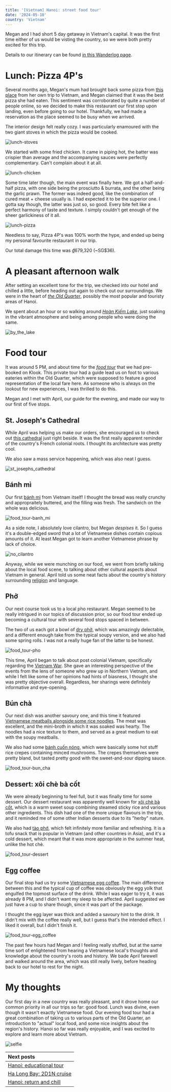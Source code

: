 ```yaml
---
title: '[Vietnam] Hanoi: street food tour'
date: '2024-05-18'
country: 'Vietnam'
---
```


Megan and I had short 5 day getaway in Vietnam's capital. It was the first time either of us would be visting the country, so we were both pretty excited for this trip.

Details to our itinerary can be found [in this Wanderlog page](https://wanderlog.com/view/bctntpugyo/trip-to-hanoi/shared).

# Lunch: Pizza 4P's

Several months ago, Megan's mum had brought back some pizza from [this place](https://pizza4ps.com/) from her own trip to Vietnam, and Megan claimed that it was the best pizza she had eaten. This sentiment was corroborated by quite a number of people online, so we decided to make this restaurant our first stop upon landing, even before going to our hotel. Thankfully, we had made a reservation as the place seemed to be busy when we arrived.

The interior design felt really cozy. I was particularly enamoured with the two giant stoves in which the pizza would be cooked.

![lunch-stoves](/images/posts/travel/vietnam-2024/hanoi-street-food-tour/lunch-stoves.jpg)

We started with some fried chicken. It came in piping hot, the batter was crispier than average and the accompanying sauces were perfectly complementary. Can't complain about it at all.

![lunch-chicken](/images/posts/travel/vietnam-2024/hanoi-street-food-tour/lunch-chicken.jpg)

Some time later though, the main event was finally here. We got a half-and-half pizza, with one side being the prosciutto & burrata, and the other being the garlic prawn. The former was indeed good, like the combination of cured meat + cheese usually is. I had expected it to be the superior one. I gotta say though, the latter was just so, so good. Every bite felt like a perfect harmony of taste and texture. I simply couldn't get enough of the sheer garlickiness of it all.

![lunch-pizza](/images/posts/travel/vietnam-2024/hanoi-street-food-tour/lunch-pizza.jpg)

Needless to say, Pizza 4P's was 100% worth the hype, and ended up being my personal favourite restaurant in our trip.

Our total damage this time was ₫679,320 (~SG$36).

# A pleasant afternoon walk

After setting an excellent tone for the trip, we checked into our hotel and chilled a little, before heading out again to check out our surroundings. We were in the heart of [*the Old Quarter*](https://vietnam.travel/things-to-do/explore-old-quarter-your-way), possibly the most popular and touristy areas of Hanoi.

We spent about an hour or so walking around [*Hoàn Kiếm Lake*](https://www.lonelyplanet.com/vietnam/hanoi/attractions/hoan-kiem-lake/a/poi-sig/1387763/357880), just soaking in the vibrant atmosphere and being among people who were doing the same.

![by_the_lake](/images/posts/travel/vietnam-2024/hanoi-street-food-tour/by_the_lake.jpg)

# Food tour

It was around 5 PM, and about time for the [*food tour*](https://www.klook.com/en-SG/activity/1969-old-quarter-food-tour-hanoi/?spm=BookingDetail.ActivityCard&clickId=6dece20bab) that we had pre-booked on Klook. This private tour had a guide lead us on foot to various eateries within the Old Quarter, which were supposed to feature a good representation of the local fare here. As someone who is always on the lookout for new experiences, I was thrilled to do this.

Megan and I met with April, our guide for the evening, and made our way to our first of five stops.

## St. Joseph's Cathedral

While April was helping us make our orders, she encouraged us to check out [this cathedral](https://en.wikipedia.org/wiki/St._Joseph%27s_Cathedral,_Hanoi) just right beside. It was the first really apparent reminder of the country's French colonial roots. I thought its architecture was pretty cool.

We also saw a mass service happening, which was also neat I guess.

![st_josephs_cathedral](/images/posts/travel/vietnam-2024/hanoi-street-food-tour/st_josephs_cathedral.jpg)

## Bánh mì

Our first [bánh mì](https://www.allrecipes.com/recipe/187342/banh-mi/) from Vietnam itself! I thought the bread was really crunchy and appropraitely buttered, and the filling was fresh. The sandwich on the whole was delicious.

![food_tour-banh_mi](/images/posts/travel/vietnam-2024/hanoi-street-food-tour/food_tour-banh_mi.jpg)

As a side note, I absolutely love cilantro, but Megan *despises* it. So I guess it's a double-edged sword that a lot of Vietnamese dishes contain copious amounts of it. At least Megan got to learn another Vietnamese phrase by lack of choice.

![no_cilantro](/images/posts/travel/vietnam-2024/hanoi-street-food-tour/no_cilantro.jpg)

Anyway, while we were munching on our food, we went from briefly talking about the local food scene, to talking about other cultural aspects about Vietnam in general. April told us some neat facts about the country's history surrounding [religion](https://en.wikipedia.org/wiki/%C4%90%E1%BA%A1o_M%E1%BA%ABu) and language.

## Phở

Our next course took us to a local pho restaurant. Megan seemed to be really intrigued in our topics of discussion prior, so our food tour ended up becoming a cultural tour with several food stops spaced in between.

The two of us each got a bowl of [dry phở](https://tifflovestofu.com/main-dish/dry-pho-pho-kho-chay/), which was amazingly delectable, and a different enough take from the typical soupy version, and we also had some spring rolls. I was not a really huge fan of the latter to be honest.

![food_tour-pho](/images/posts/travel/vietnam-2024/hanoi-street-food-tour/food_tour-pho.jpg)

This time, April began to talk about post colonial Vietnam, specifically regarding the [Vietnam War](https://www.britannica.com/event/Vietnam-War). She gave an interesting perspective of the events from the lens of someone who grew up in Northern Vietnam, and while I felt like some of her opinions had hints of biasness, I thought she was pretty objective overall. Regardless, her sharings were definitely informative and eye-opening.

## Bún chà

Our next dish was another savoury one, and this time it featured [Vietnamese meatballs alongside some rice noodles](https://www.recipetineats.com/bun-cha-vietnamese-meatballs/). The meat was excellent, and the mini-broth in which it was soaked was hearty. The noodles had a nice texture to them, and served as a great medium to eat with the soupy meatballs.

We also had some [bánh cuốn nóng](https://hanoitimes.vn/banh-cuon-hanoi-among-top-10-meals-of-the-world-in-2023-322908.html#:~:text=For%20the%20dish%20of%20banh,%2Dand%2Dsour%20dipping%20sauce.), which were basically some hot stuff rice crepes containing minced mushrooms. The crepes themselves were pretty bland, but tasted pretty good with the sweet-and-sour dipping sauce.

![food_tour-bun_cha](/images/posts/travel/vietnam-2024/hanoi-street-food-tour/food_tour-bun_cha.jpg)

## Dessert: xôi chè bà cốt

We were already beginning to feel full, but it was finally time for some dessert. Our dessert restaurant was apparently well known for [xôi chè bà cốt](https://www.mazevietnam.com/2017/03/15/xoi-xoi-che/), which is a warm sweet soup combining steamed sticky rice and various other ingredients. This dish had one of the more unique flavours in the trip, and it reminded me of some other Indian desserts due to its "herby" nature.

We also had [tào phớ](https://indochinacharmtours.com/blog/tao-pho-a-popular-vietnamese-cooling-dish.html), which felt infinitely more familiar and refreshing. It is a tofu snack that is popular in Vietnam (and other countries in Asia), and it's a cold dessert, which meant that it was more appropriate in the summer heat, unlike the hot chè.

![food_tour-dessert](/images/posts/travel/vietnam-2024/hanoi-street-food-tour/food_tour-dessert.jpg)

## Egg coffee

Our final stop had us try some [Vietnamese egg coffee](https://www.legalnomads.com/vietnamese-egg-coffee-recipe/). The main difference between this and the typical cup of coffee was obviously the egg yolk that engulfed the topmost surface of the drink. While I was eager to try it, it was already 8 PM, and I didn't want my sleep to be affected. April suggested we just have a cup to share though, since it was part of the package.

I thought the egg layer was thick and added a savoury hint to the drink. It didn't mix with the coffee really well, but I guess that's the intended effect. I liked it overall, but I didn't finish it.

![food_tour-egg_coffee](/images/posts/travel/vietnam-2024/hanoi-street-food-tour/food_tour-egg_coffee.jpg)

The past few hours had Megan and I feeling really stuffed, but at the same time sort of enlightened from hearing a Vietnamese local's thoughts and knowledge about the country's roots and history. We bade April farewell and walked around the area, which was still really lively, before heading back to our hotel to rest for the night.

# My thoughts

Our first day in a new country was really pleasant, and it drove home our common priority in all our trips so far: good food. Lunch was divine, even though it wasn't exactly Vietnamese food. Our evening food tour had a great combination of taking us to various parts of the Old Quarter, an introduction to "actual" local food, and some nice insights about the region's history. Hanoi so far was really enjoyable, and I was excited to explore and learn more about Vietnam.

![selfie](/images/posts/travel/vietnam-2024/hanoi-street-food-tour/selfie.jpg)

| Next posts |
| :---       |
| [Hanoi: educational tour](./hanoi-educational-tour) |
| [Ha Long Bay: 2D1N cruise](./ha-long-bay-cruise) |
| [Hanoi: return and chill](./return-to-hanoi) |
